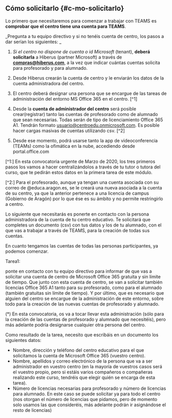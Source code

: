 ## Cómo solicitarlo {#c-mo-solicitarlo}

Lo primero que necesitaremos para comenzar a trabajar con TEAMS es **comprobar que el centro tiene una cuenta para TEAMS**.

_Pregunta a tu equipo directivo y si no tenéis cuenta de centro, los pasos a dar serían los siguientes:
_

1.  _Si el centro no dispone de cuenta o id Microsoft_ (tenant), **deberá solicitarla** a Hiberus (partner Microsoft) a través de **compras@hiberus.com**, a la vez que indicar cuántas cuentas solicita para profesorado y para alumnado.

2.  Desde Hiberus crearán la cuenta de centro y le enviarán los datos de la cuenta administradora del centro.

3.  El centro deberá designar una persona que se encargue de las tareas de administración del entorno MS Office 365 en el centro. [^1]

4.  Desde la **cuenta de administrador del centro** será posible crear(registrar) tanto las cuentas de profesorado como de alumnado que sean necesarias. Todas serán de tipo de licenciamiento Office 365 A1\. Tendrán formato usuario@centroedu.onmicrosoft.com. Es posible hacer cargas masivas de cuentas utilizando csv. [^2]

5.  Desde ese momento, podrá usarse tanto la app de videoconferencia (TEAMs) como la ofimática en la nube, accediendo desde portal.office.com

[^1:] En esta convocatoria urgente de Marzo de 2020, los tres primeros pasos los vamos a hacer centralizándolos a través de tu tutor o tutora del curso, que te pedirán estos datos en la primera tarea de este módulo.

[^2:] Para el profesorado, aunque ya tengan una cuenta asociada con su correo de @educa.aragon.es, se le creará una nueva asociada a la cuenta de su centro, ya que la anterior pertenece a una licencia de campus (Gobierno de Aragón) por lo que ése es su ámbito y no permite restringirlo a centro.

Lo siguiente que necesitarás es ponerte en contacto con la persona administradora de la cuenta de tu centro educativo. Te solicitará que completes un documento (csv) con tus datos y los de tu alumnado, con el que vas a trabajar a través de TEAMS, para la creación de todas sus cuentas.

En cuanto tengamos las cuentas de todas las personas participantes, ya podemos comenzar.

Tarea1:

 ponte en contacto con tu equipo directivo para informar de que vas a solicitar una cuenta de centro de Microsoft Office 365 gratuita y sin límite de tiempo. Que junto con esta cuenta de centro, se van a solicitar también licencias Office 365 A1 tanto para su profesorado, como para el alumnado (también gratuitas sin límite de tiempo). Y por último, que es necesario que alguien del centro se encargue de la administración de este entorno, sobre todo para la creación de las nuevas cuentas de profesorado y alumnado.

(*) En esta convocatoria, os va a tocar llevar esta administración (sólo para la creación de las cuentas de profesorado y alumnado que necesitéis), pero más adelante podría designarse cualquier otra persona del centro.

Como resultado de la tarea, necesito que escribáis en un documento los siguientes datos:

*   Nombre, dirección y teléfono del centro educativo para el que solicitamos la cuenta de Microsoft Office 365 (vuestro centro).
*   Nombre, apellidos y correo electrónico de la persona que va a ser administrador en vuestro centro (en la mayoría de vuestros casos será el vuestro propio, pero si estáis varios compañeros o compañeras realizando este curso, tendréis que elegir quién se encarga de esta tarea).
*   Número de licencias necesarias para profesorado y número de licencias para alumnado. En este caso se puede solicitar ya para todo el centro (nos otorgan el número de licencias que pidamos, pero de momento solo usamos las que consideréis, más adelante podrán ir asignándose el resto de licencias)